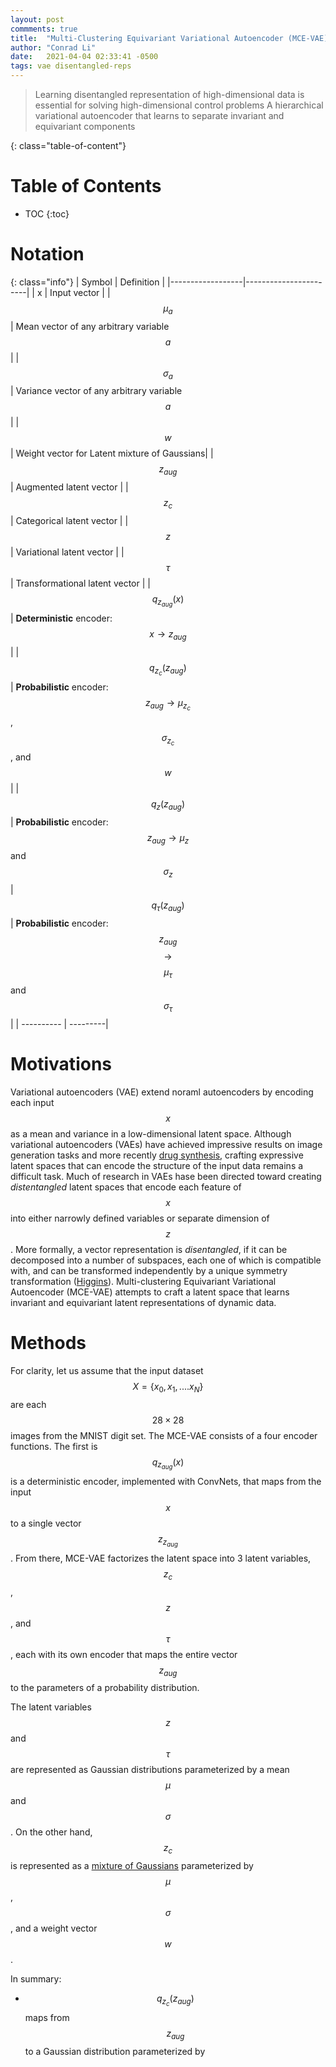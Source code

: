 ```yaml
---
layout: post
commments: true
title:  "Multi-Clustering Equivariant Variational Autoencoder (MCE-VAE)"
author: "Conrad Li"
date:   2021-04-04 02:33:41 -0500
tags: vae disentangled-reps
---
```


>  Learning disentangled representation of high-dimensional data is essential for solving high-dimensional control problems A hierarchical variational autoencoder that learns to separate invariant and equivariant components

<!--excerpt-->

{: class="table-of-content"}
# Table of Contents
* TOC
{:toc}

# Notation

{: class="info"}
| Symbol | Definition | 
|------------------|-----------------------|
| x | Input vector |
| $$\mu_a$$ | Mean vector of any arbitrary variable $$a$$ |
| $$\sigma_a$$ | Variance vector of any arbitrary variable $$a$$|
| $$ w $$ | Weight vector for Latent mixture of Gaussians|
| $$z_{aug} $$ | Augmented latent vector |
| $$z_c $$ | Categorical latent vector | 
| $$z$$ | Variational latent vector |
| $$\tau$$ | Transformational latent vector |
| $$q_{z_{aug}}(x)$$ | **Deterministic** encoder: $$x \rightarrow z_{aug}$$ |
| $$q_{z_c}(z_{aug})$$ | **Probabilistic** encoder: $$z_{aug} \rightarrow \mu_{z_c}$$, $$\sigma_{z_c}$$, and $$w$$ |
| $$q_{z}(z_{aug})$$ | **Probabilistic** encoder: $$z_{aug} \rightarrow \mu_{z}$$ and $$\sigma_{z}$$
| $$q_{\tau}(z_{aug})$$ | **Probabilistic** encoder: $$z_{aug}$$ $$\rightarrow$$ $$\mu_{\tau}$$ and $$\sigma_{\tau}$$ |
| ---------- |  ---------|

# Motivations

Variational autoencoders (VAE) extend noraml autoencoders by encoding each input
$$x$$ as a mean and variance in a low-dimensional latent
space. Although variational autoencoders (VAEs) have achieved impressive results
on image generation tasks and more recently 
[drug synthesis](https://pubs.acs.org/doi/10.1021/acscentsci.7b00572), crafting 
expressive latent spaces that can encode the structure of the input data remains
a difficult task. Much of research in VAEs hase been directed toward creating 
*distentangled* latent spaces that encode each feature of $$x$$ into either narrowly
defined variables or separate dimension of $$z$$. More formally, a vector representation
is *disentangled*, if it can be decomposed into a number of subspaces, each one of which 
is compatible with, and can be transformed independently by a unique symmetry 
transformation ([Higgins](https://arxiv.org/pdf/1812.02230.pdf)). Multi-clustering
Equivariant Variational Autoencoder (MCE-VAE) attempts to craft a latent space
that learns invariant and equivariant latent representations of dynamic data.

# Methods
For clarity, let us assume that the input dataset $$X = \{ x_0, x_1, ....x_N \}$$
are each $$ 28 \times 28 $$ images from the MNIST digit set.
The MCE-VAE consists of a four encoder functions. The first is $$q_{z_{aug}}(x)$$ is a 
deterministic encoder, implemented with ConvNets, that maps from the input $$x$$ to a single vector $$z_{z_{aug}}$$. From there, MCE-VAE factorizes the latent space into 3 latent variables, $$z_c$$, $$z$$, and $$\tau $$, each with its own encoder that maps the entire vector $$z_{aug}$$ to the parameters of a probability distribution. 

The latent variables $$z$$ and $$\tau$$ are represented as Gaussian distributions parameterized by a mean $$\mu$$ and $$\sigma$$. On the other hand, $$z_c$$ is represented as a [mixture of Gaussians](https://en.wikipedia.org/wiki/Mixture_distribution) parameterized by $$\mu$$, $$\sigma$$, and a weight vector $$w$$.

In summary:
* $$q_{z_c}(z_{aug})$$ maps from $$z_{aug}$$ to a Gaussian distribution parameterized by 